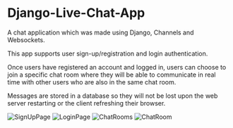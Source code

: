 # Django-Live-Chat-App

A chat application which was made using Django, Channels and Websockets.

This app supports user sign-up/registration and login authentication. 

Once users have registered an account and logged in, users can choose to join a specific chat room 
where they will be able to communicate in real time with other users who are also in the same chat room.

Messages are stored in a database so they will not be lost upon the web server restarting or the client refreshing their browser.

![SignUpPage](https://user-images.githubusercontent.com/100281768/179355113-ec0d5e77-68b9-4fc3-a7d0-489e9bd9ab48.PNG)
![LoginPage](https://user-images.githubusercontent.com/100281768/179355118-3b5634d2-acf3-4278-af30-1970d6a95883.PNG)
![ChatRooms](https://user-images.githubusercontent.com/100281768/179355127-d46789da-2502-4e8a-8ac4-8bc958755674.PNG)
![ChatRoom](https://user-images.githubusercontent.com/100281768/179355130-2b139bee-c5cf-42f2-9f0c-e7550f265732.PNG)
